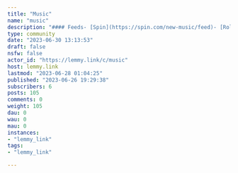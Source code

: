 ```yaml
---
title: "Music" 
name: "music"
description: "#### Feeds- [Spin](https://spin.com/new-music/feed)- [Rolling Stone](https://rollingstone.com/music/feed)"
type: community
date: "2023-06-30 13:13:53"
draft: false
nsfw: false
actor_id: "https://lemmy.link/c/music"
host: lemmy.link
lastmod: "2023-06-28 01:04:25"
published: "2023-06-26 19:29:38"
subscribers: 6
posts: 105
comments: 0
weight: 105
dau: 0
wau: 0
mau: 0
instances:
- "lemmy_link"
tags: 
- "lemmy_link"

---
```

